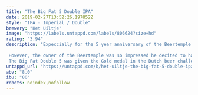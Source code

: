 ```yaml
---
title: "The Big Fat 5 Double IPA"
date: 2019-02-27T13:52:26.197852Z
style: "IPA - Imperial / Double"
brewery: "Het Uiltje"
image: "https://labels.untappd.com/labels/806624?size=hd"
rating: "3.94"
description: "Expeccially for the 5 year anniversary of the Beertemple in Amsterdam we were asked to create a awesome westcoast style IIPA. Our answer was the big fat double 5 IPA. With 5 hop varieties and some love the beer got a warm welcome!  However, the owner of the Beertemple was so impressed he decited to have the beer as his new house-beer! Eventually it became the house beer of the Beertemple, ‘t Arendsnest & Craft&Draft; all located in Amsterdam. The Big Fat Double 5 was given the Gold medal in the Dutch beer challenge for best Imperial IPA of the Netherlands."
untappd_url: "https://untappd.com/b/het-uiltje-the-big-fat-5-double-ipa/806624"
abv: "8.0"
ibu: "80"
robots: noindex,nofollow
---
```

